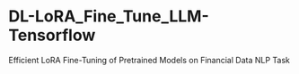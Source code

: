 # DL-LoRA_Fine_Tune_LLM-Tensorflow
Efficient LoRA Fine-Tuning of Pretrained Models on Financial Data NLP Task
